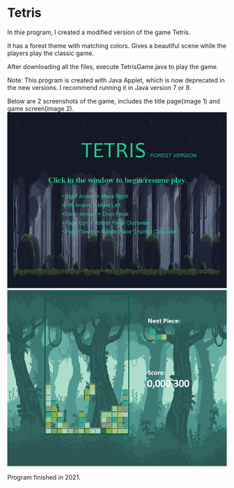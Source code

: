 # Tetris
In thie program, I created a modified version of the game Tetris. 

It has a forest theme with matching colors. Gives a beautiful scene while the players play the classic game.

After downloading all the files, execute TetrisGame.java to play the game. 

Note: This program is created with Java Applet, which is now deprecated in the new versions. I recommend running it in Java version 7 or 8. 

Below are 2 screenshots of the game, includes the title page(image 1) and game screen(image 2).
![](https://github.com/Regina11239/Tetris/blob/b5c56100e536d6229786c3463fc10ef78fb6f973/Sample%20Images/titlePage.PNG)
![](https://github.com/Regina11239/Tetris/blob/b5c56100e536d6229786c3463fc10ef78fb6f973/Sample%20Images/whilePlay.PNG)

Program finished in 2021.

